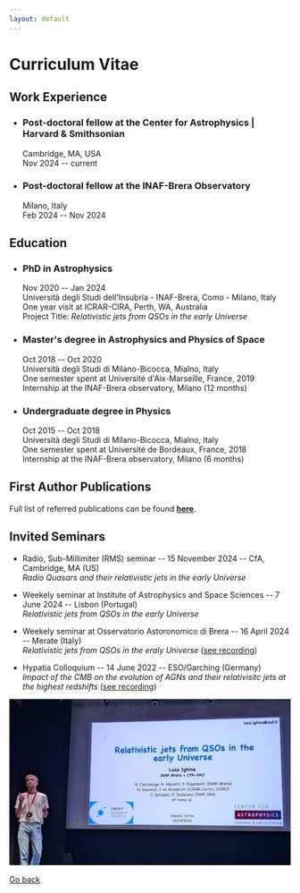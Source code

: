 ```yaml
---
layout: default
---
```


# Curriculum Vitae

## Work Experience
- ### Post-doctoral fellow at the Center for Astrophysics | Harvard & Smithsonian
  Cambridge, MA, USA\
  Nov 2024 -- current
- ### Post-doctoral fellow at the INAF-Brera Observatory
  Milano, Italy\
  Feb 2024 -- Nov 2024

## Education
- ### PhD in Astrophysics
  Nov 2020 -- Jan 2024\
  Università degli Studi dell'Insubria - INAF-Brera, Como - Milano, Italy\
  One year visit at ICRAR-CIRA, Perth, WA, Australia\
  Project Title: *Relativistic jets from QSOs in the early Universe*

- ### Master's degree in Astrophysics and Physics of Space
  Oct 2018 -- Oct 2020\
  Università degli Studi di Milano-Bicocca, Mialno, Italy \
  One semester spent at Université d'Aix-Marseille, France, 2019\
  Internship at the INAF-Brera observatory, Milano (12 months)

- ### Undergraduate degree in Physics
  Oct 2015 -- Oct 2018\
  Università degli Studi di Milano-Bicocca, Mialno, Italy \
  One semester spent at Université de Bordeaux, France, 2018\
  Internship at the INAF-Brera observatory, Milano (6 months)


## First Author Publications

Full list of referred publications can be found **[here](https://ui.adsabs.harvard.edu/public-libraries/1d8_iPsRTDOkwPHmys5B_g)**.

## Invited Seminars

- Radio, Sub-Millimiter (RMS) seminar -- 15 November 2024 -- CfA, Cambridge, MA (US)\
  *Radio Quasars and their relativistic jets in the early Universe*

- Weekely seminar at Institute of Astrophysics and Space Sciences -- 7 June 2024 -- Lisbon (Portugal)\
  *Relativistic jets from QSOs in the early Universe*

- Weekely seminar at Osservatorio Astoronomico di Brera -- 16 April 2024 -- Merate (Italy) \
  *Relativistic jets from QSOs in the eraly Universe*
  ([see recording](https://drive.google.com/file/d/1OXlkIJecYG4UiS-rz4gBZ3r061ZNtuXI/view))

- Hypatia Colloquium -- 14 June 2022 -- ESO/Garching (Germany)\
  *Impact of the CMB on the evolution of AGNs and their relativisitc jets at the highest redshifts*
  ([see recording](https://www.youtube.com/watch?v=1Up8CkW6O1k))


<img src="images/Deep24_conf.jpeg" width="512" title="Me presenting at the Deep24 conference in Sintra, Portugal"/>

[Go back](./)
